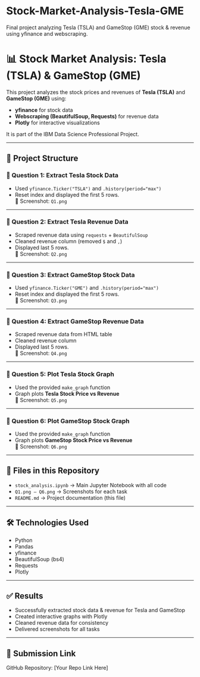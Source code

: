 # Stock-Market-Analysis-Tesla-GME
Final project analyzing Tesla (TSLA) and GameStop (GME) stock &amp; revenue using yfinance and webscraping.
# 📊 Stock Market Analysis: Tesla (TSLA) & GameStop (GME)

This project analyzes the stock prices and revenues of **Tesla (TSLA)** and **GameStop (GME)** using:
- **yfinance** for stock data
- **Webscraping (BeautifulSoup, Requests)** for revenue data
- **Plotly** for interactive visualizations

It is part of the IBM Data Science Professional Project.

---

## 🚀 Project Structure

### 🔹 Question 1: Extract Tesla Stock Data
- Used `yfinance.Ticker("TSLA")` and `.history(period="max")`
- Reset index and displayed the first 5 rows.  
📸 Screenshot: `Q1.png`

---

### 🔹 Question 2: Extract Tesla Revenue Data
- Scraped revenue data using `requests` + `BeautifulSoup`
- Cleaned revenue column (removed `$` and `,`)
- Displayed last 5 rows.  
📸 Screenshot: `Q2.png`

---

### 🔹 Question 3: Extract GameStop Stock Data
- Used `yfinance.Ticker("GME")` and `.history(period="max")`
- Reset index and displayed the first 5 rows.  
📸 Screenshot: `Q3.png`

---

### 🔹 Question 4: Extract GameStop Revenue Data
- Scraped revenue data from HTML table
- Cleaned revenue column
- Displayed last 5 rows.  
📸 Screenshot: `Q4.png`

---

### 🔹 Question 5: Plot Tesla Stock Graph
- Used the provided `make_graph` function
- Graph plots **Tesla Stock Price vs Revenue**  
📸 Screenshot: `Q5.png`

---

### 🔹 Question 6: Plot GameStop Stock Graph
- Used the provided `make_graph` function
- Graph plots **GameStop Stock Price vs Revenue**  
📸 Screenshot: `Q6.png`

---

## 📂 Files in this Repository
- `stock_analysis.ipynb` → Main Jupyter Notebook with all code  
- `Q1.png – Q6.png` → Screenshots for each task  
- `README.md` → Project documentation (this file)  

---

## 🛠️ Technologies Used
- Python  
- Pandas  
- yfinance  
- BeautifulSoup (bs4)  
- Requests  
- Plotly  

---

## ✅ Results
- Successfully extracted stock data & revenue for Tesla and GameStop  
- Created interactive graphs with Plotly  
- Cleaned revenue data for consistency  
- Delivered screenshots for all tasks  

---

## 🔗 Submission Link
GitHub Repository: [Your Repo Link Here]  
